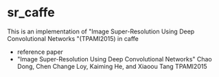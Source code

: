 # sr_caffe
This is an implementation of "Image Super-Resolution Using Deep Convolutional Networks "(TPAMI2015) in caffe
- reference paper 
- "Image Super-Resolution Using Deep Convolutional Networks" Chao Dong, Chen Change Loy, Kaiming He, and Xiaoou Tang TPAMI2015
